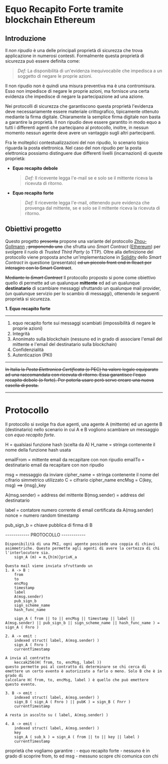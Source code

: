 [comment]: <> (https://medium.com/analytics-vidhya/how-to-create-a-readme-md-file-8fb2e8ce24e3)
[comment]: <> (https://www.makeareadme.com/)

# Equo Recapito Forte tramite blockchain Ethereum

## Introduzione
Il _non ripudio_ è una delle principali proprietà di sicurezza che trova applicazione in numerosi contesti.
Formalmente questa proprietà di sicurezza può essere definita come:

> _Def:_ La disponibilità di un'evidenza inequivocabile che impedisca a un soggetto di negare le proprie azioni.

Il non ripudio non è quindi una misura preventiva ma è una contromisura. Esso non impedisce di negare le proprie azioni, ma fornisce una certa evidenza che impedisce di negare la partecipazione ad una azione.

Nei protocolli di sicurezza che garantiscono questa proprietà l'evidenza deve necessariamente essere materiale crittografico, tipicamente ottenuto mediante la firma digitale.
Chiaramente la semplice firma digitale non basta a garantire la proprietà. Il non ripudio deve essere garantito in modo equo a tutti i differenti agenti che partecipano al protocollo, inoltre, in nessun momento nessun agente deve avere un vantaggio sugli altri partecipanti.

Fra le molteplici contestualizzazioni del non ripudio, lo scenario tipico riguarda la posta elettronica. Nel caso del non ripudio per la posta elettronica possiamo distinguere due differenti livelli (incarnazioni) di queste proprietà:

- **Equo recapito debole**
    > _Def:_ Il ricevente legga l'e-mail se e solo se il mittente riceva la ricevuta di ritorno.
- **Equo recapito forte**
    > _Def:_ Il ricevente legga l'e-mail, ottenendo pure evidenza che provenga dal mittente, se e solo se il mittente riceva la ricevuta di ritorno.

## Obiettivi progetto
Questo progetto ~~presenta~~ propone una variante del protocollo [Zhou\-Gollmann](https://conferences.computer.org/sp/pdfs/csf/1997/1997-zhou-efficient.pdf) ~~, proponendo uno~~ che sfrutta uno _Smart Contract_ ([Ethereum](https://ethereum.org/it/smart-contracts/)) per svolgere il ruolo di _Trusted Third Party_ (o TTP). 
Oltre alla definizione del protocollo viene proposta anche un'implementazione in [Solidity](https://docs.soliditylang.org/en/v0.8.17/) dello _Smart Contract_ in questione (presentato) ~~ed un piccolo front end in React per interagire con lo Smart Contract~~. 

~~Mediante lo _Smart Contract_~~ Il protocollo proposto si pone come obiettivo quello di permette ad un qualunque **mittente** ed ad un qualunque **destinatario** di scambiare messaggi sfruttando un qualunque mail provider, (un qualunque servizio per lo scambio di messaggi), ottenendo le seguenti proprietà si sicurezza.

**1. Equo recapito forte**

---
1. equo recapito forte sui messaggi scambiati (impossibilità di negare le proprie azioni)
2. Integrità
3. Anonimato sulla blockchain (nessuno ed in grado di associare l'email del mittente e l'email del destinatario sulla blockchain)
4. Confidenzialità
5. Autenticazion (PKI)


---

~~In Italia la _Posta Elettronica Certificata_ (o PEC) ha valore legale equiparato ad una raccomandata con ricevuta di ritorno. Essa garantisce l'equo recapito debole (o forte). 
Per poterla usare però serve creare una nuova casella di posta.~~

******

# Protocollo

Il protocollo si svolge fra due agenti, una agente A (mittente) ed un agente B (destinatario) nello scenario in cui A e B vogliono scambiare un messaggio con _equo recapito forte_.

H = qualsiasi funzione hash (scelta da A)
H_name = stringa contenente il nome della funzione hash usata

emailFrom = mittente email da recapitare con non ripudio
emailTo = destinatario email da recapitare con non ripudio

msg = messaggio da inviare
cipher_name = stringa contenente il nome del cifrario simmetrico utilizzato
C = cifrario cipher_name
encMsg = C(key, msg) ==> {msg}_key 

A(msg.sender) = address del mittente 
B(msg.sender) = address del destinatario 


label = contatore numero corrente di email certificata da A(msg.sender) 
nonce = numero random
timestamp

pub_sign_b = chiave pubblica di firma di B

------------ PROTOCOLLO ------------

    Disponibilità di una PKI, ogni agente possiede una coppia di chiavi asimmetriche. Questo permette agli agenti di avere la certezza di chi l'interlocutore sia.
        sign_A (m) = m,{h(m)}privK_a

    Questa mail viene inviata sfruttando un
    1. A -> B : 
        from 
        to
        encMsg
        timestamp 
        label 
        A(msg.sender)
        pub_sign_b
        sign_scheme_name
        hash_func_name

        sign_A ( from || to || encMsg || timestamp || label || A(msg.sender) || pub_sign_b || sign_scheme_name || hash_func_name ) = sign_A ( Fnro )

    2. A -> emit : 
        indexed struct( label, A(msg.sender) )
        sign_A ( Fnro )
        currentTimestamp
    
    A invia al contratto 
        keccak256(H( from, to, encMsg, label ))
    questo permette poi al contratto di determinare se chi cerca di emettere un certo evento è autorizzato a farlo o meno. Solo B che è in grado di 
    calcolare H( from, to, encMsg, label ) è quello che può emettere questo evento.

    3. B -> emit :
        indexed struct( label, A(msg.sender) )
        sign_B ( sign_A ( Fnro ) || pubK ) = sign_B ( Fnrr )
        currentTimestamp

    A resta in ascolto su ( label, A(msg.sender) )

    4. A -> emit :
        indexed struct( label, A(msg.sender) )
        key
        sign_A ( sub_k ) = sign_A ( from || to || key || label )
        currentTimestamp

proprietà che vogliamo garantire : 
    - equo recapito forte
    - nessuno è in grado di scoprire from, to ed msg
    - messuno scopre chi comunica con chi